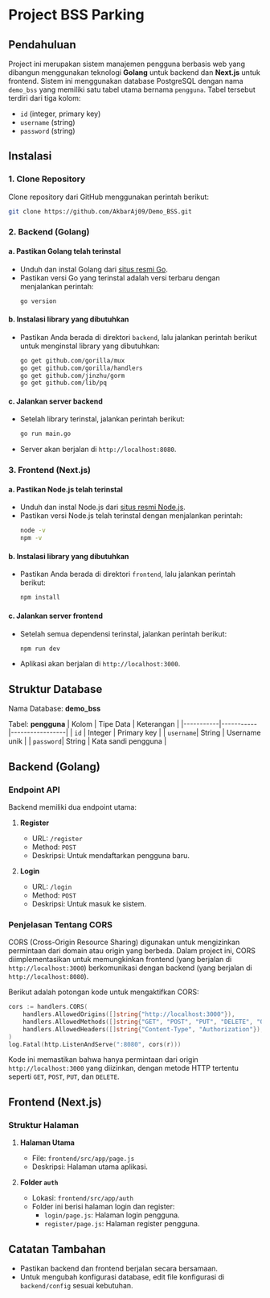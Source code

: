 # Project BSS Parking

## Pendahuluan
Project ini merupakan sistem manajemen pengguna berbasis web yang dibangun menggunakan teknologi **Golang** untuk backend dan **Next.js** untuk frontend. Sistem ini menggunakan database PostgreSQL dengan nama `demo_bss` yang memiliki satu tabel utama bernama `pengguna`. Tabel tersebut terdiri dari tiga kolom:
- `id` (integer, primary key)
- `username` (string)
- `password` (string)

## Instalasi

### 1. Clone Repository
Clone repository dari GitHub menggunakan perintah berikut:
```bash
git clone https://github.com/AkbarAj09/Demo_BSS.git
```
### 2. Backend (Golang)
#### a. Pastikan Golang telah terinstal
- Unduh dan instal Golang dari [situs resmi Go](https://golang.org/dl/).
- Pastikan versi Go yang terinstal adalah versi terbaru dengan menjalankan perintah:
  ```bash
  go version
  ```

#### b. Instalasi library yang dibutuhkan
- Pastikan Anda berada di direktori `backend`, lalu jalankan perintah berikut untuk menginstal library yang dibutuhkan:
  ```bash
  go get github.com/gorilla/mux
  go get github.com/gorilla/handlers
  go get github.com/jinzhu/gorm
  go get github.com/lib/pq
  ```

#### c. Jalankan server backend
- Setelah library terinstal, jalankan perintah berikut:
  ```bash
  go run main.go
  ```
- Server akan berjalan di `http://localhost:8080`.

### 3. Frontend (Next.js)
#### a. Pastikan Node.js telah terinstal
- Unduh dan instal Node.js dari [situs resmi Node.js](https://nodejs.org/).
- Pastikan versi Node.js telah terinstal dengan menjalankan perintah:
  ```bash
  node -v
  npm -v
  ```

#### b. Instalasi library yang dibutuhkan
- Pastikan Anda berada di direktori `frontend`, lalu jalankan perintah berikut:
  ```bash
  npm install
  ```

#### c. Jalankan server frontend
- Setelah semua dependensi terinstal, jalankan perintah berikut:
  ```bash
  npm run dev
  ```
- Aplikasi akan berjalan di `http://localhost:3000`.

## Struktur Database
Nama Database: **demo_bss**

Tabel: **pengguna**
| Kolom     | Tipe Data | Keterangan      |
|-----------|-----------|-----------------|
| `id`      | Integer   | Primary key     |
| `username`| String    | Username unik   |
| `password`| String    | Kata sandi pengguna |

## Backend (Golang)
### Endpoint API
Backend memiliki dua endpoint utama:
1. **Register**
   - URL: `/register`
   - Method: `POST`
   - Deskripsi: Untuk mendaftarkan pengguna baru.

2. **Login**
   - URL: `/login`
   - Method: `POST`
   - Deskripsi: Untuk masuk ke sistem.

### Penjelasan Tentang CORS
CORS (Cross-Origin Resource Sharing) digunakan untuk mengizinkan permintaan dari domain atau origin yang berbeda. Dalam project ini, CORS diimplementasikan untuk memungkinkan frontend (yang berjalan di `http://localhost:3000`) berkomunikasi dengan backend (yang berjalan di `http://localhost:8080`).

Berikut adalah potongan kode untuk mengaktifkan CORS:
```go
cors := handlers.CORS(
    handlers.AllowedOrigins([]string{"http://localhost:3000"}),
    handlers.AllowedMethods([]string{"GET", "POST", "PUT", "DELETE", "OPTIONS"}),
    handlers.AllowedHeaders([]string{"Content-Type", "Authorization"}),
)
log.Fatal(http.ListenAndServe(":8080", cors(r)))
```
Kode ini memastikan bahwa hanya permintaan dari origin `http://localhost:3000` yang diizinkan, dengan metode HTTP tertentu seperti `GET`, `POST`, `PUT`, dan `DELETE`.

## Frontend (Next.js)
### Struktur Halaman
1. **Halaman Utama**
   - File: `frontend/src/app/page.js`
   - Deskripsi: Halaman utama aplikasi.

2. **Folder `auth`**
   - Lokasi: `frontend/src/app/auth`
   - Folder ini berisi halaman login dan register:
     - `login/page.js`: Halaman login pengguna.
     - `register/page.js`: Halaman register pengguna.

## Catatan Tambahan
- Pastikan backend dan frontend berjalan secara bersamaan.
- Untuk mengubah konfigurasi database, edit file konfigurasi di `backend/config` sesuai kebutuhan.
